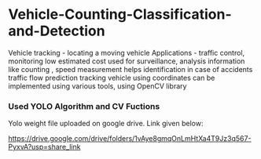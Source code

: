 # Vehicle-Counting-Classification-and-Detection
Vehicle tracking - locating a moving vehicle 
Applications - traffic control, monitoring
low estimated cost
used for surveillance, analysis
information like counting , speed measurement
helps identification in case of accidents 
traffic flow prediction
tracking vehicle using coordinates
can be implemented using various tools, using OpenCV library

### Used YOLO Algorithm and CV Fuctions

Yolo weight file uploaded on google drive. Link given below:

https://drive.google.com/drive/folders/1vAye8gmqOnLmHtXa4T9Jz3q567-PyxvA?usp=share_link
